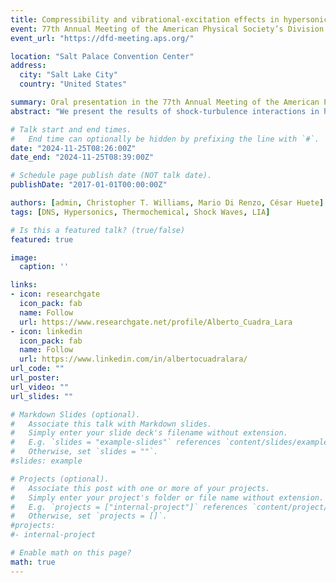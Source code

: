 ```yaml
---
title: Compressibility and vibrational-excitation effects in hypersonic shock-turbulence interaction
event: 77th Annual Meeting of the American Physical Society’s Division of Fluid Dynamics
event_url: "https://dfd-meeting.aps.org/"

location: "Salt Palace Convention Center"
address:
  city: "Salt Lake City"
  country: "United States"

summary: Oral presentation in the 77th Annual Meeting of the American Physical Society’s Division of Fluid Dynamics
abstract: "We present the results of shock-turbulence interactions in hypersonic flows using direct numerical simulation (DNS) and linear interaction analysis (LIA). The DNS calculations are conducted with the HTR solver at various turbulent Mach numbers. These results are compared with linear theory by solving the unperturbed problem using the in-house chemical equilibrium code Combustion Toolbox. Subsequently, the perturbed problem comprising weakly isotropic vortical disturbances is solved using LIA. The study focuses on how dilatational energy ahead of the shock influences the Reynolds stress components. Additionally, we examine the effect of vibrational excitation on turbulence amplification by using two thermodynamic models: calorically perfect gas and calorically imperfect gas with frozen chemistry."

# Talk start and end times.
#   End time can optionally be hidden by prefixing the line with `#`.
date: "2024-11-25T08:26:00Z"
date_end: "2024-11-25T08:39:00Z"

# Schedule page publish date (NOT talk date).
publishDate: "2017-01-01T00:00:00Z"

authors: [admin, Christopher T. Williams, Mario Di Renzo, César Huete]
tags: [DNS, Hypersonics, Thermochemical, Shock Waves, LIA]

# Is this a featured talk? (true/false)
featured: true

image:
  caption: ''

links:
- icon: researchgate
  icon_pack: fab
  name: Follow
  url: https://www.researchgate.net/profile/Alberto_Cuadra_Lara
- icon: linkedin
  icon_pack: fab
  name: Follow
  url: https://www.linkedin.com/in/albertocuadralara/
url_code: ""
url_poster: 
url_video: ""
url_slides: ""

# Markdown Slides (optional).
#   Associate this talk with Markdown slides.
#   Simply enter your slide deck's filename without extension.
#   E.g. `slides = "example-slides"` references `content/slides/example-slides.md`.
#   Otherwise, set `slides = ""`.
#slides: example

# Projects (optional).
#   Associate this post with one or more of your projects.
#   Simply enter your project's folder or file name without extension.
#   E.g. `projects = ["internal-project"]` references `content/project/deep-learning/index.md`.
#   Otherwise, set `projects = []`.
#projects:
#- internal-project

# Enable math on this page?
math: true
---
```


